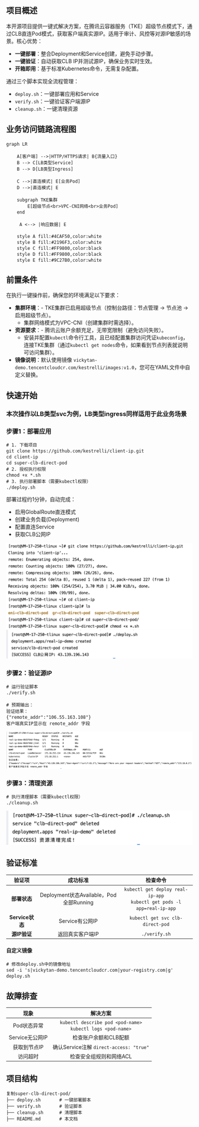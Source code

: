
## 项目概述

本开源项目提供一键式解决方案，在腾讯云容器服务（TKE）超级节点模式下，通过CLB直连Pod模式，获取客户端真实源IP。适用于审计、风控等对源IP敏感的场景。核心优势：
- ​**一键部署**​：整合Deployment和Service创建，避免手动步骤。
- ​**一键验证**​：自动获取CLB IP并测试源IP，确保业务实时生效。
- ​**开箱即用**​：基于标准Kubernetes命令，无需复杂配置。

通过三个脚本实现全流程管理：
- `deploy.sh`：一键部署应用和Service
- `verify.sh`：一键验证客户端源IP
- `cleanup.sh`：一键清理资源

## 业务访问链路流程图

```mermaid
graph LR
    
    A[客户端] -->|HTTP/HTTPS请求| B{流量入口}
    B --> C[LB类型Service]
    B --> D[LB类型Ingress]
    
    C -->|直连模式| E[业务Pod]
    D -->|直连模式| E
    
    subgraph TKE集群
        E[超级节点<br>VPC-CNI网络<br>业务Pod]
    end
    
     A <--> |响应数据| E
    
    style A fill:#4CAF50,color:white
    style B fill:#2196F3,color:white
    style C fill:#FF9800,color:black
    style D fill:#FF9800,color:black
    style E fill:#9C27B0,color:white
```

## 前置条件

在执行一键操作前，确保您的环境满足以下要求：
- ​**集群环境**​：- TKE集群已启用超级节点（控制台路径：节点管理 → 节点池 → 启用超级节点）。
	- 集群网络模式为VPC-CNI（创建集群时需选择）。
- ​**资源要求**​：- 腾讯云账户余额充足，无带宽限制（避免访问失败）。
	- 安装并配置`kubectl`命令行工具，且已经配置集群访问凭证`kubeconfig`，连接TKE集群（通过`kubectl get nodes`命令，如果看到节点列表就说明可访问集群）。
- ​**镜像说明**​：默认使用镜像 `vickytan-demo.tencentcloudcr.com/kestrelli/images:v1.0`，您可在YAML文件中自定义替换。

## 快速开始
### 本次操作以LB类型svc为例，LB类型ingress同样适用于此业务场景

### 步骤1：部署应用

```
# 1. 下载项目
git clone https://github.com/kestrelli/client-ip.git
cd client-ip
cd super-clb-direct-pod
# 2. 授权执行权限
chmod +x *.sh
# 3. 执行部署脚本（需要kubectl权限）
./deploy.sh
```
部署过程约1分钟，自动完成：
- 启用GlobalRoute直连模式
- 创建业务负载(Deployment)
- 配置直连Service
- 获取CLB公网IP

![复刻仓库文件](images/pod1.png)
![部署](images/pod2.png)

### 步骤2：验证源IP

```
# 运行验证脚本
./verify.sh

# 预期输出：
验证结果：
{"remote_addr":"106.55.163.108"} 
客户端真实IP显示在 remote_addr 字段
```
![运行](images/pod3.png)

### 步骤3：清理资源

```
# 执行清理脚本（需要kubectl权限）
./cleanup.sh
```
![清理](images/pod4.png)

## 验证标准


|验证项|成功标准|检查命令|
|:-:|:-:|:-:|
|​**部署状态**​|Deployment状态Available，Pod全部Running|`kubectl get deploy real-ip-app`<br>`kubectl get pods -l app=real-ip-app`|
|​**Service状态**​|Service有公网IP|`kubectl get svc clb-direct-pod`|
|​**源IP验证**​|返回真实客户端IP|`./verify.sh`|

#### 自定义镜像
```
# 修改deploy.sh中的镜像地址
sed -i 's|vickytan-demo.tencentcloudcr.com|your-registry.com|g' deploy.sh
```

## 故障排查


|现象|解决方案|
|:-:|:-:|
|Pod状态异常|`kubectl describe pod <pod-name>`<br>`kubectl logs <pod-name>`|
|Service无公网IP|检查账户余额和CLB配额|
|获取到节点IP|确认Service注解 `direct-access: "true"`|
|访问超时|检查安全组规则和网络ACL|
## 项目结构

```
复制super-clb-direct-pod/
├── deploy.sh       # 一键部署脚本
├── verify.sh       # 验证脚本
├── cleanup.sh      # 清理脚本
├── README.md       # 本文档
```
